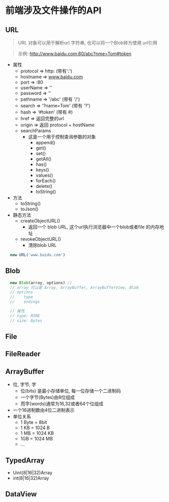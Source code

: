 
# 前端涉及文件操作的API

## URL
> URL 对象可以用于解析url 字符串, 也可以将一个Blob转为使用 url引用

> 示例: http://www.baidu.com:80/abc?nme=Tom#token  
  + 属性
    + protocol => http: (带有':')
    + hostname => www.baidu.com
    + port     => :80 
    + userName => ''
    + password => ''
    + pathname => '/abc' (带有 '/')
    + search   => '?name=Tom' (带有 '?')
    + hash     =>  '#token' (带有 #)
    + href     => 返回完整的url
    + origin   => 返回 protocol + hostName
    + searchParams
      + 这是一个用于控制查询参数的对象
        + append()
        + get()
        + set()
        + getAll()
        + has()
        + keys()
        + values()
        + forEach()
        + delete()
        + toString()
  + 方法
     + toString() 
     + toJson()
  + 静态方法
     + createObjectURL() 
       + 返回一个 blob URL, 这个url执行浏览器中一个blob或者file 的内存地址
     + revokeObjectURL()
       + 清除blob URL
  ```javaScript
    new URL('www.baidu.com')
  ```
## Blob

```javaScript
  new Blob(array, options) //
  // array 可以是 Array, ArrayBuffer, ArrayBufferView, Blob
  // options
  //    type
  //    endings

  // 属性
  // type: MIME
  // size: Bytes
```

## File

## FileReader

## ArrayBuffer
+ 位, 字节, 字
  + 位(bits) 是最小存储单位, 每一位存储一个二进制码
  + 一个字节(Bytes)由8位组成
  + 而字(words)通常为16,32或者64个位组成
+ 一个16进制数由4位二进制表示
+ 单位关系
  + 1 Byte = 8bit
  + 1 KB = 1024 B
  + 1 MB = 1024 KB
  + 1GB = 1024 MB
  + ... 
## TypedArray
+ Uint(8|16|32)Array
+ int(8|16|32)Array

## DataView